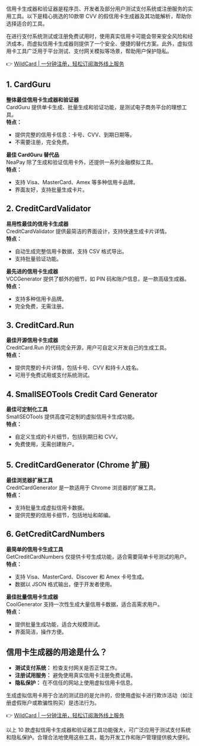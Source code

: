 信用卡生成器和验证器是程序员、开发者及部分用户测试支付系统或注册服务的实用工具。以下是精心挑选的10款带 CVV 的假信用卡生成器及其功能解析，帮助你选择适合的工具。

在进行支付系统测试或注册免费试用时，使用真实信用卡可能会带来安全风险和经济成本，而虚拟信用卡生成器则提供了一个安全、便捷的替代方案。此外，虚拟信用卡工具广泛用于平台测试、支付网关模拟等场景，帮助用户保护隐私。

👉 [WildCard | 一分钟注册，轻松订阅海外线上服务](https://bit.ly/bewildcard)

## 1. CardGuru

**整体最佳信用卡生成器和验证器**  
CardGuru 提供单卡生成、批量生成和验证功能，是测试电子商务平台的理想工具。  
**特点：**

- 提供完整的信用卡信息：卡号、CVV、到期日期等。
- 不需要注册，完全免费。

**最佳 CardGuru 替代品**  
NeaPay 除了生成和验证信用卡外，还提供一系列金融模拟工具。  
**特点：**

- 支持 Visa、MasterCard、Amex 等多种信用卡品牌。
- 界面友好，支持批量生成卡片。

## 2. CreditCardValidator

**易用性最佳的信用卡生成器**  
CreditCardValidator 提供最简洁的界面设计，支持快速生成卡片详情。  
**特点：**

- 自动生成完整信用卡数据，支持 CSV 格式导出。
- 支持批量验证功能。

**最先进的信用卡生成器**  
VCCGenerator 提供了额外的细节，如 PIN 码和账户信息，是一款高级生成器。  
**特点：**

- 支持多种信用卡品牌。
- 完全免费，无需注册。

## 3. CreditCard.Run

**最佳开源信用卡生成器**  
CreditCard.Run 的代码完全开源，用户可自定义开发自己的生成工具。  
**特点：**

- 提供完整的卡片详情，包括卡号、CVV 和持卡人姓名。
- 可用于免费试用或支付系统测试。

## 4. SmallSEOTools Credit Card Generator

**最佳可定制化工具**  
SmallSEOTools 提供高度可定制的虚拟信用卡生成功能。  
**特点：**

- 自定义生成的卡片细节，包括到期日和 CVV。
- 免费使用，无需创建账户。

## 5. CreditCardGenerator (Chrome 扩展)

**最佳浏览器扩展工具**  
CreditCardGenerator 是一款适用于 Chrome 浏览器的扩展工具。  
**特点：**

- 支持批量生成虚拟信用卡数据。
- 提供完整的信用卡细节，包括地址和邮编。

## 6. GetCreditCardNumbers

**最简单的信用卡生成工具**  
GetCreditCardNumbers 仅提供卡号生成功能，适合需要简单卡号测试的用户。  
**特点：**

- 支持 Visa、MasterCard、Discover 和 Amex 卡号生成。
- 数据以 JSON 格式输出，便于开发者使用。

**最佳批量信用卡生成器**  
CoolGenerator 支持一次性生成大量信用卡数据，适合高需求用户。  
**特点：**

- 提供批量生成功能，适合大规模测试。
- 界面简洁，操作方便。

## 信用卡生成器的用途是什么？

- **测试支付系统：** 检查支付网关是否正常工作。
- **注册试用服务：** 避免使用真实信用卡注册免费试用。
- **隐私保护：** 在不信任的网站上使用虚拟信用卡信息。

生成虚拟信用卡用于合法的测试目的是允许的，但使用虚拟卡进行欺诈活动（如注册虚假账户或欺骗性购买）是违法行为。

👉 [WildCard | 一分钟注册，轻松订阅海外线上服务](https://bit.ly/bewildcard)

以上 10 款虚拟信用卡生成器和验证器工具功能强大，可广泛应用于测试支付系统和隐私保护。合理合法地使用这些工具，能为开发工作和账户管理提供极大便利。